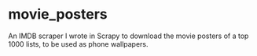 # movie_posters

An IMDB scraper I wrote in Scrapy to download the movie posters of a top 1000 lists, to be used as phone wallpapers.
